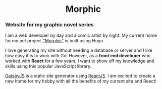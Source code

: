 <h1 align="center">
  Morphic
</h1>
<h3>
    Website for my graphic novel series
</h3>

I am a web developer by day and a comic artist by night. 
My current home for my pet project ["Morphic"](https://mcrice123.github.io/morphic/)
is built using Hugo. 

I love generating my site 
without needing a database or server and I like how easy 
it is to work with Go. However, as a **front end developer**
who worked with **React** for a few years, I want to show off 
my knowledge and skills using this popular JavaScript library.

[GatsbyJS](https://www.gatsbyjs.org/) is a static site generator 
using [ReactJS](https://reactjs.org/). I am excited to create 
a new home for my hobby with all the benefits of my current site and React!


